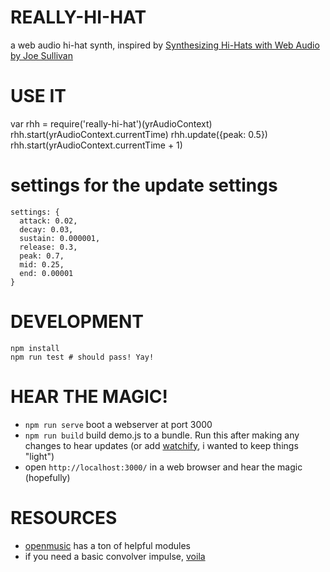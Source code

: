 # REALLY-HI-HAT

a web audio hi-hat synth, inspired by [Synthesizing Hi-Hats with Web Audio by Joe Sullivan](http://joesul.li/van/synthesizing-hi-hats/)





# USE IT
var rhh = require('really-hi-hat')(yrAudioContext)
rhh.start(yrAudioContext.currentTime)
rhh.update({peak: 0.5})
rhh.start(yrAudioContext.currentTime + 1)

# settings for the update settings
```
settings: {
  attack: 0.02,
  decay: 0.03,
  sustain: 0.000001,
  release: 0.3,
  peak: 0.7,
  mid: 0.25,
  end: 0.00001
}

```






# DEVELOPMENT

```
npm install
npm run test # should pass! Yay!
```

# HEAR THE MAGIC!

- `npm run serve` boot a webserver at port 3000
- `npm run build` build demo.js to a bundle. Run this after making any changes to hear updates (or add [watchify](https://github.com/wham-js/web-audio-advent-calendar/blob/master/package.json#L8), i wanted to keep things "light")
- open `http://localhost:3000/` in a web browser and hear the magic (hopefully)

# RESOURCES


- [openmusic](https://github.com/openmusic) has a ton of helpful modules
- if you need a basic convolver impulse, [voila](https://github.com/mdn/voice-change-o-matic/tree/gh-pages/audio)